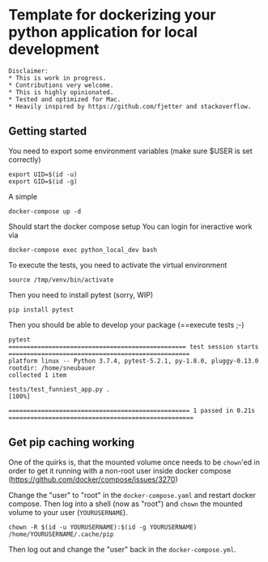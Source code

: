 # Template for dockerizing your python application for local development

```
Disclaimer: 
* This is work in progress.
* Contributions very welcome. 
* This is highly opinionated. 
* Tested and optimized for Mac. 
* Heavily inspired by https://github.com/fjetter and stackoverflow.
```

## Getting started

You need to export some environment variables (make sure $USER is set correctly)

```
export UID=$(id -u)
export GID=$(id -g)
```

A simple

```
docker-compose up -d
```
Should start the docker compose setup
You can login for ineractive work via

```
docker-compose exec python_local_dev bash
```

To execute the tests, you need to activate the virtual environment

```
source /tmp/venv/bin/activate
```

Then you need to install pytest (sorry, WIP)

```
pip install pytest
```

Then you should be able to develop your package (==execute tests ;-) 

```
pytest
================================================= test session starts ==================================================
platform linux -- Python 3.7.4, pytest-5.2.1, py-1.8.0, pluggy-0.13.0
rootdir: /home/sneubauer
collected 1 item

tests/test_funniest_app.py .                                                                                     [100%]

================================================== 1 passed in 0.21s ===================================================
```

## Get pip caching working
 
One of the quirks is, that the mounted volume once needs to be `chown`'ed in order to get it 
running with a non-root user inside docker compose (https://github.com/docker/compose/issues/3270)

Change the "user" to "root" in the `docker-compose.yaml` and restart docker compose.
Then log into a shell (now as "root") and `chown` the mounted volume to your user (`YOURUSERNAME`).

```
chown -R $(id -u YOURUSERNAME):$(id -g YOURUSERNAME) /home/YOURUSERNAME/.cache/pip
```
Then log out and change the "user" back in the `docker-compose.yml`.
